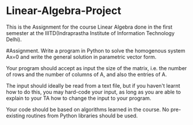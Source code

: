 # Linear-Algebra-Project
 This is the Assignment for the course Linear Algebra done in the first semester at the IIITD(Indraprastha Institute of Information Technology Delhi).


#Assignment.
Write a program in Python to solve the homogenous system Ax=0 and write the general solution in parametric vector form.

Your program should accept as input the size of the matrix, i.e. the number of rows and the number of columns of A, and also the entries of A.

The input should ideally be read from a text file, but if you haven't learnt how to do this, you may hard-code your input, as long as you are able to explain to your TA how to change the input to your program.

Your code should be based on algorithms learned in the course. No pre-existing routines from Python libraries should be used.
